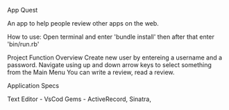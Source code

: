 App Quest

An app to help people review other apps on the web.

How to use:
Open terminal and enter 'bundle install' then after that enter 'bin/run.rb'

Project Function Overview
Create new user by entereing a username and a password.
Navigate using up and down arrow keys to select something from the Main Menu
You can write a review, read a review.

Application Specs

Text Editor - VsCod
Gems - ActiveRecord, Sinatra, 



